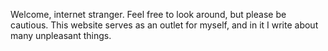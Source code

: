 Welcome, internet stranger. Feel free to look around, but please be cautious. This website serves as an outlet for myself, and in it I write about many unpleasant things.
